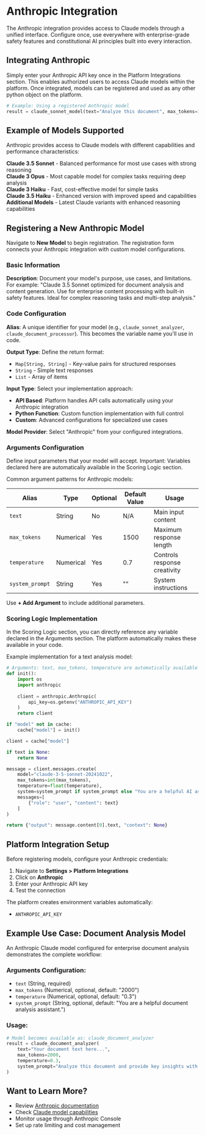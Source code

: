 # Anthropic Integration

The Anthropic integration provides access to Claude models through a unified interface. Configure once, use everywhere with enterprise-grade safety features and constitutional AI principles built into every interaction.

## Integrating Anthropic

Simply enter your Anthropic API key once in the Platform Integrations section. This enables authorized users to access Claude models within the platform. Once integrated, models can be registered and used as any other python object on the platform.

```python
# Example: Using a registered Anthropic model
result = claude_sonnet_model(text="Analyze this document", max_tokens=1500)
```

## Example of Models Supported

Anthropic provides access to Claude models with different capabilities and performance characteristics:

**Claude 3.5 Sonnet** - Balanced performance for most use cases with strong reasoning  
**Claude 3 Opus** - Most capable model for complex tasks requiring deep analysis  
**Claude 3 Haiku** - Fast, cost-effective model for simple tasks  
**Claude 3.5 Haiku** - Enhanced version with improved speed and capabilities  
**Additional Models** - Latest Claude variants with enhanced reasoning capabilities

## Registering a New Anthropic Model

Navigate to **New Model** to begin registration. The registration form connects your Anthropic integration with custom model configurations.

### Basic Information

**Description**: Document your model's purpose, use cases, and limitations. For example: "Claude 3.5 Sonnet optimized for document analysis and content generation. Use for enterprise content processing with built-in safety features. Ideal for complex reasoning tasks and multi-step analysis."

### Code Configuration

**Alias**: A unique identifier for your model (e.g., `claude_sonnet_analyzer`, `claude_document_processor`). This becomes the variable name you'll use in code.

**Output Type**: Define the return format:
- `Map[String, String]` - Key-value pairs for structured responses
- `String` - Simple text responses
- `List` - Array of items

**Input Type**: Select your implementation approach:
- **API Based**: Platform handles API calls automatically using your Anthropic integration
- **Python Function**: Custom function implementation with full control
- **Custom**: Advanced configurations for specialized use cases

**Model Provider**: Select "Anthropic" from your configured integrations.

### Arguments Configuration

Define input parameters that your model will accept. Important: Variables declared here are automatically available in the Scoring Logic section.

Common argument patterns for Anthropic models:

| Alias | Type | Optional | Default Value | Usage |
|-------|------|----------|---------------|-------|
| `text` | String | No | N/A | Main input content |
| `max_tokens` | Numerical | Yes | 1500 | Maximum response length |
| `temperature` | Numerical | Yes | 0.7 | Controls response creativity |
| `system_prompt` | String | Yes | "" | System instructions |

Use **+ Add Argument** to include additional parameters.

### Scoring Logic Implementation

In the Scoring Logic section, you can directly reference any variable declared in the Arguments section. The platform automatically makes these available in your code.

Example implementation for a text analysis model:

```python
# Arguments: text, max_tokens, temperature are automatically available
def init():
    import os
    import anthropic
    
    client = anthropic.Anthropic(
        api_key=os.getenv("ANTHROPIC_API_KEY")
    )
    return client

if "model" not in cache:
    cache["model"] = init()

client = cache["model"]

if text is None:
    return None

message = client.messages.create(
    model="claude-3-5-sonnet-20241022",
    max_tokens=int(max_tokens),
    temperature=float(temperature),
    system=system_prompt if system_prompt else "You are a helpful AI assistant.",
    messages=[
        {"role": "user", "content": text}
    ]
)

return {"output": message.content[0].text, "context": None}
```

## Platform Integration Setup

Before registering models, configure your Anthropic credentials:

1. Navigate to **Settings > Platform Integrations**
2. Click on **Anthropic**
3. Enter your Anthropic API key
4. Test the connection

The platform creates environment variables automatically:
- `ANTHROPIC_API_KEY`

## Example Use Case: Document Analysis Model

An Anthropic Claude model configured for enterprise document analysis demonstrates the complete workflow:

### Arguments Configuration:
- `text` (String, required)
- `max_tokens` (Numerical, optional, default: "2000")
- `temperature` (Numerical, optional, default: "0.3")
- `system_prompt` (String, optional, default: "You are a helpful document analysis assistant.")

### Usage:
```python
# Model becomes available as: claude_document_analyzer
result = claude_document_analyzer(
    text="Your document text here...",
    max_tokens=2000,
    temperature=0.3,
    system_prompt="Analyze this document and provide key insights with detailed explanations."
)
```

## Want to Learn More?

- Review [Anthropic documentation](https://docs.anthropic.com/)
- Check [Claude model capabilities](https://www.anthropic.com/claude)
- Monitor usage through Anthropic Console
- Set up rate limiting and cost management